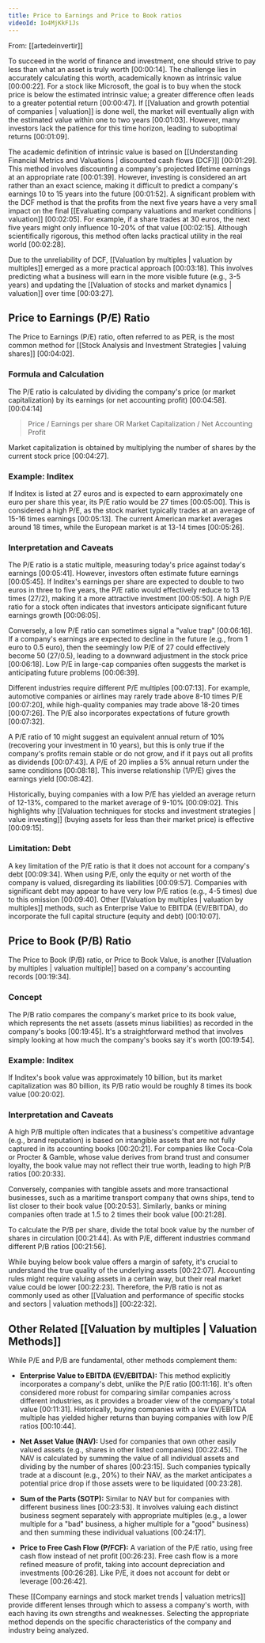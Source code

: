 ```yaml
---
title: Price to Earnings and Price to Book ratios
videoId: Io4MjKkF1Js
---
```


From: [[artedeinvertir]] <br/> 

To succeed in the world of finance and investment, one should strive to pay less than what an asset is truly worth <a class="yt-timestamp" data-t="00:00:14">[00:00:14]</a>. The challenge lies in accurately calculating this worth, academically known as intrinsic value <a class="yt-timestamp" data-t="00:00:22">[00:00:22]</a>. For a stock like Microsoft, the goal is to buy when the stock price is below the estimated intrinsic value; a greater difference often leads to a greater potential return <a class="yt-timestamp" data-t="00:00:47">[00:00:47]</a>. If [[Valuation and growth potential of companies | valuation]] is done well, the market will eventually align with the estimated value within one to two years <a class="yt-timestamp" data-t="00:01:03">[00:01:03]</a>. However, many investors lack the patience for this time horizon, leading to suboptimal returns <a class="yt-timestamp" data-t="00:01:09">[00:01:09]</a>.

The academic definition of intrinsic value is based on [[Understanding Financial Metrics and Valuations | discounted cash flows (DCF)]] <a class="yt-timestamp" data-t="00:01:29">[00:01:29]</a>. This method involves discounting a company's projected lifetime earnings at an appropriate rate <a class="yt-timestamp" data-t="00:01:39">[00:01:39]</a>. However, investing is considered an art rather than an exact science, making it difficult to predict a company's earnings 10 to 15 years into the future <a class="yt-timestamp" data-t="00:01:52">[00:01:52]</a>. A significant problem with the DCF method is that the profits from the next five years have a very small impact on the final [[Evaluating company valuations and market conditions | valuation]] <a class="yt-timestamp" data-t="00:02:05">[00:02:05]</a>. For example, if a share trades at 30 euros, the next five years might only influence 10-20% of that value <a class="yt-timestamp" data-t="00:02:15">[00:02:15]</a>. Although scientifically rigorous, this method often lacks practical utility in the real world <a class="yt-timestamp" data-t="00:02:28">[00:02:28]</a>.

Due to the unreliability of DCF, [[Valuation by multiples | valuation by multiples]] emerged as a more practical approach <a class="yt-timestamp" data-t="00:03:18">[00:03:18]</a>. This involves predicting what a business will earn in the more visible future (e.g., 3-5 years) and updating the [[Valuation of stocks and market dynamics | valuation]] over time <a class="yt-timestamp" data-t="00:03:27">[00:03:27]</a>.

## Price to Earnings (P/E) Ratio

The Price to Earnings (P/E) ratio, often referred to as PER, is the most common method for [[Stock Analysis and Investment Strategies | valuing shares]] <a class="yt-timestamp" data-t="00:04:02">[00:04:02]</a>.

### Formula and Calculation

The P/E ratio is calculated by dividing the company's price (or market capitalization) by its earnings (or net accounting profit) <a class="yt-timestamp" data-t="00:04:58">[00:04:58]</a>.
<a class="yt-timestamp" data-t="00:04:14">[00:04:14]</a>
> Price / Earnings per share
> OR
> Market Capitalization / Net Accounting Profit

Market capitalization is obtained by multiplying the number of shares by the current stock price <a class="yt-timestamp" data-t="00:04:27">[00:04:27]</a>.

### Example: Inditex

If Inditex is listed at 27 euros and is expected to earn approximately one euro per share this year, its P/E ratio would be 27 times <a class="yt-timestamp" data-t="00:05:00">[00:05:00]</a>. This is considered a high P/E, as the stock market typically trades at an average of 15-16 times earnings <a class="yt-timestamp" data-t="00:05:13">[00:05:13]</a>. The current American market averages around 18 times, while the European market is at 13-14 times <a class="yt-timestamp" data-t="00:05:26">[00:05:26]</a>.

### Interpretation and Caveats

The P/E ratio is a static multiple, measuring today's price against today's earnings <a class="yt-timestamp" data-t="00:05:41">[00:05:41]</a>. However, investors often estimate future earnings <a class="yt-timestamp" data-t="00:05:45">[00:05:45]</a>. If Inditex's earnings per share are expected to double to two euros in three to five years, the P/E ratio would effectively reduce to 13 times (27/2), making it a more attractive investment <a class="yt-timestamp" data-t="00:05:50">[00:05:50]</a>. A high P/E ratio for a stock often indicates that investors anticipate significant future earnings growth <a class="yt-timestamp" data-t="00:06:05">[00:06:05]</a>.

Conversely, a low P/E ratio can sometimes signal a "value trap" <a class="yt-timestamp" data-t="00:06:16">[00:06:16]</a>. If a company's earnings are expected to decline in the future (e.g., from 1 euro to 0.5 euro), then the seemingly low P/E of 27 could effectively become 50 (27/0.5), leading to a downward adjustment in the stock price <a class="yt-timestamp" data-t="00:06:18">[00:06:18]</a>. Low P/E in large-cap companies often suggests the market is anticipating future problems <a class="yt-timestamp" data-t="00:06:39">[00:06:39]</a>.

Different industries require different P/E multiples <a class="yt-timestamp" data-t="00:07:13">[00:07:13]</a>. For example, automotive companies or airlines may rarely trade above 8-10 times P/E <a class="yt-timestamp" data-t="00:07:20">[00:07:20]</a>, while high-quality companies may trade above 18-20 times <a class="yt-timestamp" data-t="00:07:26">[00:07:26]</a>. The P/E also incorporates expectations of future growth <a class="yt-timestamp" data-t="00:07:32">[00:07:32]</a>.

A P/E ratio of 10 might suggest an equivalent annual return of 10% (recovering your investment in 10 years), but this is only true if the company's profits remain stable or do not grow, and if it pays out all profits as dividends <a class="yt-timestamp" data-t="00:07:43">[00:07:43]</a>. A P/E of 20 implies a 5% annual return under the same conditions <a class="yt-timestamp" data-t="00:08:18">[00:08:18]</a>. This inverse relationship (1/P/E) gives the earnings yield <a class="yt-timestamp" data-t="00:08:42">[00:08:42]</a>.

Historically, buying companies with a low P/E has yielded an average return of 12-13%, compared to the market average of 9-10% <a class="yt-timestamp" data-t="00:09:02">[00:09:02]</a>. This highlights why [[Valuation techniques for stocks and investment strategies | value investing]] (buying assets for less than their market price) is effective <a class="yt-timestamp" data-t="00:09:15">[00:09:15]</a>.

### Limitation: Debt

A key limitation of the P/E ratio is that it does not account for a company's debt <a class="yt-timestamp" data-t="00:09:34">[00:09:34]</a>. When using P/E, only the equity or net worth of the company is valued, disregarding its liabilities <a class="yt-timestamp" data-t="00:09:57">[00:09:57]</a>. Companies with significant debt may appear to have very low P/E ratios (e.g., 4-5 times) due to this omission <a class="yt-timestamp" data-t="00:09:40">[00:09:40]</a>. Other [[Valuation by multiples | valuation by multiples]] methods, such as Enterprise Value to EBITDA (EV/EBITDA), do incorporate the full capital structure (equity and debt) <a class="yt-timestamp" data-t="00:10:07">[00:10:07]</a>.

## Price to Book (P/B) Ratio

The Price to Book (P/B) ratio, or Price to Book Value, is another [[Valuation by multiples | valuation multiple]] based on a company's accounting records <a class="yt-timestamp" data-t="00:19:34">[00:19:34]</a>.

### Concept

The P/B ratio compares the company's market price to its book value, which represents the net assets (assets minus liabilities) as recorded in the company's books <a class="yt-timestamp" data-t="00:19:45">[00:19:45]</a>. It's a straightforward method that involves simply looking at how much the company's books say it's worth <a class="yt-timestamp" data-t="00:19:54">[00:19:54]</a>.

### Example: Inditex

If Inditex's book value was approximately 10 billion, but its market capitalization was 80 billion, its P/B ratio would be roughly 8 times its book value <a class="yt-timestamp" data-t="00:20:02">[00:20:02]</a>.

### Interpretation and Caveats

A high P/B multiple often indicates that a business's competitive advantage (e.g., brand reputation) is based on intangible assets that are not fully captured in its accounting books <a class="yt-timestamp" data-t="00:20:21">[00:20:21]</a>. For companies like Coca-Cola or Procter & Gamble, whose value derives from brand trust and consumer loyalty, the book value may not reflect their true worth, leading to high P/B ratios <a class="yt-timestamp" data-t="00:20:33">[00:20:33]</a>.

Conversely, companies with tangible assets and more transactional businesses, such as a maritime transport company that owns ships, tend to list closer to their book value <a class="yt-timestamp" data-t="00:20:53">[00:20:53]</a>. Similarly, banks or mining companies often trade at 1.5 to 2 times their book value <a class="yt-timestamp" data-t="00:21:28">[00:21:28]</a>.

To calculate the P/B per share, divide the total book value by the number of shares in circulation <a class="yt-timestamp" data-t="00:21:44">[00:21:44]</a>. As with P/E, different industries command different P/B ratios <a class="yt-timestamp" data-t="00:21:56">[00:21:56]</a>.

While buying below book value offers a margin of safety, it's crucial to understand the true quality of the underlying assets <a class="yt-timestamp" data-t="00:22:07">[00:22:07]</a>. Accounting rules might require valuing assets in a certain way, but their real market value could be lower <a class="yt-timestamp" data-t="00:22:23">[00:22:23]</a>. Therefore, the P/B ratio is not as commonly used as other [[Valuation and performance of specific stocks and sectors | valuation methods]] <a class="yt-timestamp" data-t="00:22:32">[00:22:32]</a>.

## Other Related [[Valuation by multiples | Valuation Methods]]

While P/E and P/B are fundamental, other methods complement them:

*   **Enterprise Value to EBITDA (EV/EBITDA):** This method explicitly incorporates a company's debt, unlike the P/E ratio <a class="yt-timestamp" data-t="00:11:16">[00:11:16]</a>. It's often considered more robust for comparing similar companies across different industries, as it provides a broader view of the company's total value <a class="yt-timestamp" data-t="00:11:31">[00:11:31]</a>. Historically, buying companies with a low EV/EBITDA multiple has yielded higher returns than buying companies with low P/E ratios <a class="yt-timestamp" data-t="00:10:44">[00:10:44]</a>.

*   **Net Asset Value (NAV):** Used for companies that own other easily valued assets (e.g., shares in other listed companies) <a class="yt-timestamp" data-t="00:22:45">[00:22:45]</a>. The NAV is calculated by summing the value of all individual assets and dividing by the number of shares <a class="yt-timestamp" data-t="00:23:15">[00:23:15]</a>. Such companies typically trade at a discount (e.g., 20%) to their NAV, as the market anticipates a potential price drop if those assets were to be liquidated <a class="yt-timestamp" data-t="00:23:28">[00:23:28]</a>.

*   **Sum of the Parts (SOTP):** Similar to NAV but for companies with different business lines <a class="yt-timestamp" data-t="00:23:53">[00:23:53]</a>. It involves valuing each distinct business segment separately with appropriate multiples (e.g., a lower multiple for a "bad" business, a higher multiple for a "good" business) and then summing these individual valuations <a class="yt-timestamp" data-t="00:24:17">[00:24:17]</a>.

*   **Price to Free Cash Flow (P/FCF):** A variation of the P/E ratio, using free cash flow instead of net profit <a class="yt-timestamp" data-t="00:26:23">[00:26:23]</a>. Free cash flow is a more refined measure of profit, taking into account depreciation and investments <a class="yt-timestamp" data-t="00:26:28">[00:26:28]</a>. Like P/E, it does not account for debt or leverage <a class="yt-timestamp" data-t="00:26:42">[00:26:42]</a>.

These [[Company earnings and stock market trends | valuation metrics]] provide different lenses through which to assess a company's worth, with each having its own strengths and weaknesses. Selecting the appropriate method depends on the specific characteristics of the company and industry being analyzed.